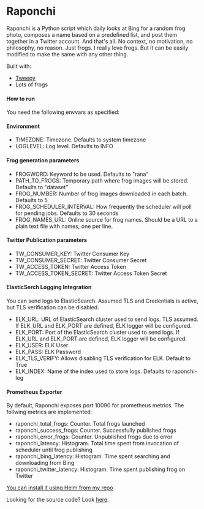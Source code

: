# Raponchi
Raponchi is a Python script which daily looks at Bing for a random frog photo, composes a name based on a predefined list,
and post them together in a Twitter account. And that's all. No context, no motivation, no philosophy, no reason. Just frogs.
I really love frogs. But it can be easily modified to make the same with any other thing.

Built with:
- [Tweepy](https://docs.tweepy.org/en/stable/index.html)
- Lots of frogs

#### How to run
You need the following envvars as specified:

#### Environment
- TIMEZONE: Timezone. Defaults to system timezone
- LOGLEVEL: Log level. Defaults to INFO

#### Frog generation parameters
- FROGWORD: Keyword to be used. Defaults to "rana"
- PATH_TO_FROGS: Temporary path where frog images will be stored. Defaults to "dataset"
- FROG_NUMBER: Number of frog images downloaded in each batch. Defaults to 5
- FROG_SCHEDULER_INTERVAL: How frequently the scheduler will poll for pending jobs. Defaults to 30 seconds
- FROG_NAMES_URL: Online source for frog names. Should be a URL to a plain text file with names, one per line.

#### Twitter Publication parameters
- TW_CONSUMER_KEY: Twitter Consumer Key
- TW_CONSUMER_SECRET: Twitter Consumer Secret
- TW_ACCESS_TOKEN: Twitter Access Token
- TW_ACCESS_TOKEN_SECRET: Twitter Access Token Secret

#### ElasticSerch Logging Integration

You can send logs to ElasticSearch. Assumed TLS and Credentials is active, but TLS verification can be disabled.

- ELK_URL: URL of ElasticSearch cluster used to send logs. TLS assumed. If ELK_URL and ELK_PORT are defined, ELK logger will be configured.
- ELK_PORT: Port of the ElasticSearch cluster used to send logs. If ELK_URL and ELK_PORT are defined, ELK logger will be configured.
- ELK_USER: ELK User
- ELK_PASS: ELK Password
- ELK_TLS_VERIFY: Allows disabling TLS verification for ELK. Default to True
- ELK_INDEX: Name of the index used to store logs. Defaults to raponchi-log

#### Prometheus Exporter

By default, Raponchi exposes port 10090 for prometheus metrics.
The follwing metrics are implemented:

- raponchi_total_frogs: Counter. Total frogs launched
- raponchi_success_frogs: Counter. Successfully published frogs
- raponchi_error_frogs: Counter. Unpublished frogs due to error
- raponchi_latency: Histogram. Total time spent from invocation of scheduler until frog publishing
- raponchi_bing_latency: Histogram. Time spent searching and downloading from Bing
- raponchi_twitter_latency: Histogram. Time spent publishing frog on Twitter

[You can install it using Helm from my repo](https://sergiofernandezcordero.github.io/ygdrassil/)

Looking for the source code? Look [here](https://github.com/SergioFernandezCordero/raponchi).